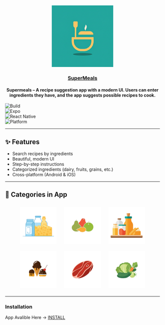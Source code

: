 <p align="center">
  <img src="assets/logo.png" alt="Supermeals Logo" width="200"/>
</p>

<a align="center" href="https://github.com/SuperMeals">
    <h3 align="center">SuperMeals</h3>
</a>
<h4 align="center">Supermeals – A recipe suggestion app with a modern UI. Users can enter ingredients they have, and the app suggests possible recipes to cook.</h4>

![Build](https://img.shields.io/github/actions/workflow/status/<your-username>/<repo-name>/ci.yml?branch=main)  
![Expo](https://img.shields.io/badge/Expo-managed--workflow-blue.svg)  
![React Native](https://img.shields.io/badge/React%20Native-0.7x-blueviolet)  
![Platform](https://img.shields.io/badge/platform-Android%20%7C%20iOS-green)  



---

## ✨ Features
- Search recipes by ingredients  
- Beautiful, modern UI  
- Step-by-step instructions  
- Categorized ingredients (dairy, fruits, grains, etc.)  
- Cross-platform (Android & iOS)  

---

## 📸 Categories in App  

<p align="center">
  <img src="assets/Icons/dairy.png" alt="Dairy" width="120" style="margin:10px"/>
  <img src="assets/Icons/fruits.png" alt="Fruits" width="120" style="margin:10px"/>
  <img src="assets/Icons/essentials.png"
   alt="essentials" width="120" style="margin:10px"/>
  <img src="assets/Icons/sweets.png" alt="Sweets" width="120" style="margin:10px"/>
  <img src="assets/Icons/proteins.png" alt="proteins" width="120" style="margin:10px"/>
  <img src="assets/Icons/Vegetables.png" alt="Vegetables" width="120" style="margin:10px"/>

</p>




---

### Installation

App Avalible Here -> [INSTALL](https://github.com/Raahim2/SuperMeals/releases/download/supermeals/SuperMeals.apk)


